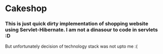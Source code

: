 # Cakeshop  

### This is just quick dirty implementation of shopping website using Servlet-Hibernate. I am not a dinasour to code in servlets :D 
But unfortunately decision of technology stack was not upto me :( 

